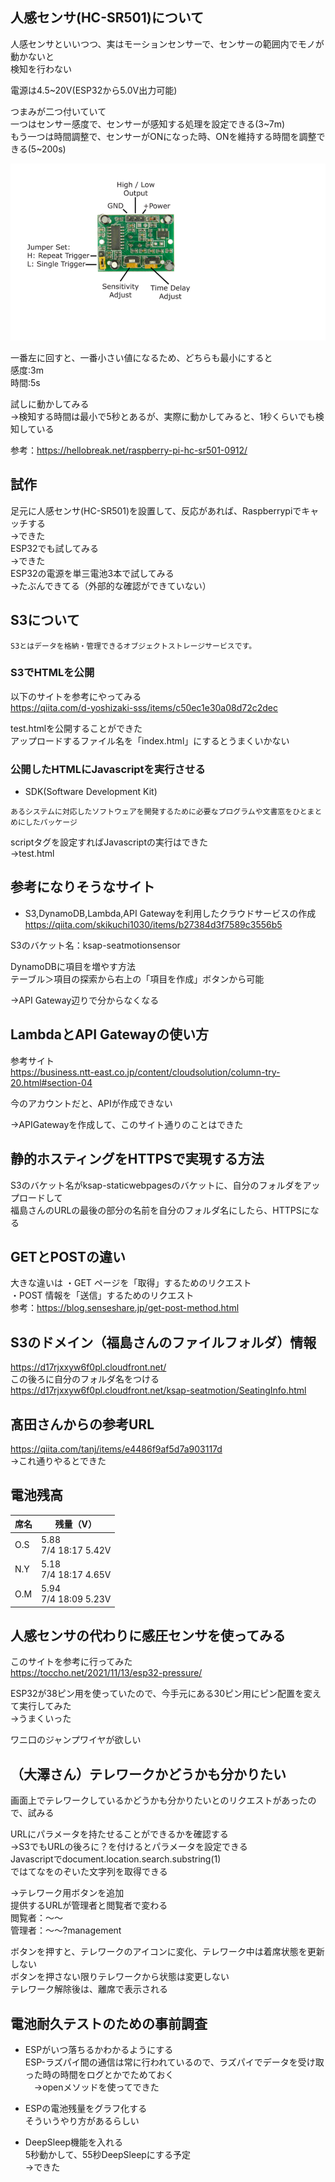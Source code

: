 ## 人感センサ(HC-SR501)について

人感センサといいつつ、実はモーションセンサーで、センサーの範囲内でモノが動かないと  
検知を行わない  

電源は4.5~20V(ESP32から5.0V出力可能)

つまみが二つ付いていて  
一つはセンサー感度で、センサーが感知する処理を設定できる(3~7m)  
もう一つは時間調整で、センサーがONになった時、ONを維持する時間を調整できる(5~200s)  

![A](./img/HC-SR501datesheet.png) 

一番左に回すと、一番小さい値になるため、どちらも最小にすると  
感度:3m  
時間:5s 

試しに動かしてみる  
→検知する時間は最小で5秒とあるが、実際に動かしてみると、1秒くらいでも検知している  

参考：https://hellobreak.net/raspberry-pi-hc-sr501-0912/  

## 試作  

足元に人感センサ(HC-SR501)を設置して、反応があれば、Raspberrypiでキャッチする  
→できた  
ESP32でも試してみる  
→できた  
ESP32の電源を単三電池3本で試してみる  
→たぶんできてる（外部的な確認ができていない）  

## S3について  

```
S3とはデータを格納・管理できるオブジェクトストレージサービスです。
```

### S3でHTMLを公開  

以下のサイトを参考にやってみる  
https://qiita.com/d-yoshizaki-sss/items/c50ec1e30a08d72c2dec

test.htmlを公開することができた  
アップロードするファイル名を「index.html」にするとうまくいかない  

### 公開したHTMLにJavascriptを実行させる  

- SDK(Software Development Kit)
```
あるシステムに対応したソフトウェアを開発するために必要なプログラムや文書窓をひとまとめにしたパッケージ
```

scriptタグを設定すればJavascriptの実行はできた  
→test.html


## 参考になりそうなサイト  

- S3,DynamoDB,Lambda,API Gatewayを利用したクラウドサービスの作成  
https://qiita.com/skikuchi1030/items/b27384d3f7589c3556b5  

S3のバケット名：ksap-seatmotionsensor  

DynamoDBに項目を増やす方法  
テーブル＞項目の探索から右上の「項目を作成」ボタンから可能  

→API Gateway辺りで分からなくなる  

## LambdaとAPI Gatewayの使い方  

参考サイト  
https://business.ntt-east.co.jp/content/cloudsolution/column-try-20.html#section-04  

今のアカウントだと、APIが作成できない  

→APIGatewayを作成して、このサイト通りのことはできた  

## 静的ホスティングをHTTPSで実現する方法  
S3のバケット名がksap-staticwebpagesのバケットに、自分のフォルダをアップロードして  
福島さんのURLの最後の部分の名前を自分のフォルダ名にしたら、HTTPSになる

## GETとPOSTの違い  
大きな違いは 
・GET  ページを「取得」するためのリクエスト  
・POST 情報を「送信」するためのリクエスト  
参考：https://blog.senseshare.jp/get-post-method.html  

## S3のドメイン（福島さんのファイルフォルダ）情報  
https://d17rjxxyw6f0pl.cloudfront.net/  
この後ろに自分のフォルダ名をつける  
https://d17rjxxyw6f0pl.cloudfront.net/ksap-seatmotion/SeatingInfo.html

## 髙田さんからの参考URL  
https://qiita.com/tanj/items/e4486f9af5d7a903117d  
→これ通りやるとできた  

## 電池残高
|席名|残量（V）|
|---|---|
|O.S|5.88<br>7/4 18:17 5.42V|
|N.Y|5.18<br>7/4 18:17 4.65V|
|O.M|5.94<br>7/4 18:09 5.23V|

## 人感センサの代わりに感圧センサを使ってみる  

このサイトを参考に行ってみた  
https://toccho.net/2021/11/13/esp32-pressure/  

ESP32が38ピン用を使っていたので、今手元にある30ピン用にピン配置を変えて実行してみた  
→うまくいった

ワニ口のジャンプワイヤが欲しい  

## （大澤さん）テレワークかどうかも分かりたい  

画面上でテレワークしているかどうかも分かりたいとのリクエストがあったので、試みる  

URLにパラメータを持たせることができるかを確認する  
→S3でもURLの後ろに？を付けるとパラメータを設定できる  
 Javascriptでdocument.location.search.substring(1)  
 ではてなをのぞいた文字列を取得できる  

→テレワーク用ボタンを追加  
 提供するURLが管理者と閲覧者で変わる  
 閲覧者：～～  
 管理者：～～?management  

 ボタンを押すと、テレワークのアイコンに変化、テレワーク中は着席状態を更新しない  
 ボタンを押さない限りテレワークから状態は変更しない  
 テレワーク解除後は、離席で表示される  
 
 ## 電池耐久テストのための事前調査  
- ESPがいつ落ちるかわかるようにする  
  ESP-ラズパイ間の通信は常に行われているので、ラズパイでデータを受け取った時の時間をログとかでためておく  
　→openメソッドを使ってできた  

- ESPの電池残量をグラフ化する  
  そういうやり方があるらしい  
  

- DeepSleep機能を入れる  
  5秒動かして、55秒DeepSleepにする予定  
  →できた    

